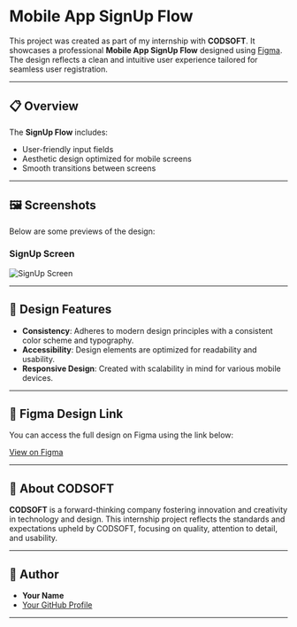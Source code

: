 # Mobile App SignUp Flow

This project was created as part of my internship with **CODSOFT**. It showcases a professional **Mobile App SignUp Flow** designed using [Figma](https://www.figma.com). The design reflects a clean and intuitive user experience tailored for seamless user registration.

---

## 📋 Overview

The **SignUp Flow** includes:
- User-friendly input fields
- Aesthetic design optimized for mobile screens
- Smooth transitions between screens

---

## 🖼️ Screenshots

Below are some previews of the design:

### SignUp Screen
![SignUp Screen](https://github.com/user-attachments/assets/51ac4aa1-f4d1-4413-b540-342cfd7c4c20)

---

## 🎨 Design Features

- **Consistency**: Adheres to modern design principles with a consistent color scheme and typography.
- **Accessibility**: Design elements are optimized for readability and usability.
- **Responsive Design**: Created with scalability in mind for various mobile devices.

---

## 🔗 Figma Design Link

You can access the full design on Figma using the link below:

[View on Figma](https://www.figma.com/design/vX2ALi7emEovT6bMRQ9Aql/Mobile-App-Signup-Flow?node-id=0-1&t=yUukHmcbCGnXLwHI-1)

---

## 📝 About CODSOFT

**CODSOFT** is a forward-thinking company fostering innovation and creativity in technology and design. This internship project reflects the standards and expectations upheld by CODSOFT, focusing on quality, attention to detail, and usability.

---

## 👤 Author

- **Your Name**
- [Your GitHub Profile](https://github.com/Mohammed-Aabid-shaikh)

---
